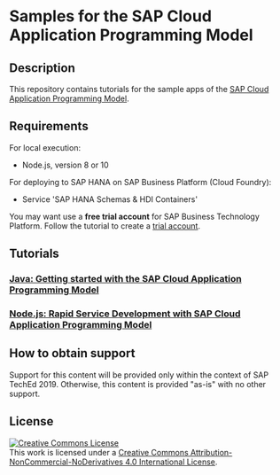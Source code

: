 # Samples for the SAP Cloud Application Programming Model
## Description

This repository contains tutorials for the sample apps of the [SAP Cloud Application Programming Model](https://cap.cloud.sap).

## Requirements

For local execution:
- Node.js, version 8 or 10

For deploying to SAP HANA on SAP Business Platform (Cloud Foundry):
- Service 'SAP HANA Schemas & HDI Containers'

You may want use a **free trial account** for SAP Business Technology Platform.  Follow the tutorial to create a [trial account](https://developers.sap.com/tutorials/hcp-create-trial-account.html).


## Tutorials


### [Java: Getting started with the SAP Cloud Application Programming Model](exercises-java/)

### [Node.js: Rapid Service Development with SAP Cloud Application Programming Model](exercises-node/)



## How to obtain support

Support for this content will be provided only within the context of SAP TechEd 2019. Otherwise, this content is provided "as-is" with no other support.

## License

<a rel="license" href="http://creativecommons.org/licenses/by-nc-nd/4.0/"><img alt="Creative Commons License" style="border-width:0" src="https://i.creativecommons.org/l/by-nc-nd/4.0/88x31.png" /></a><br />This work is licensed under a <a rel="license" href="http://creativecommons.org/licenses/by-nc-nd/4.0/">Creative Commons Attribution-NonCommercial-NoDerivatives 4.0 International License</a>.
